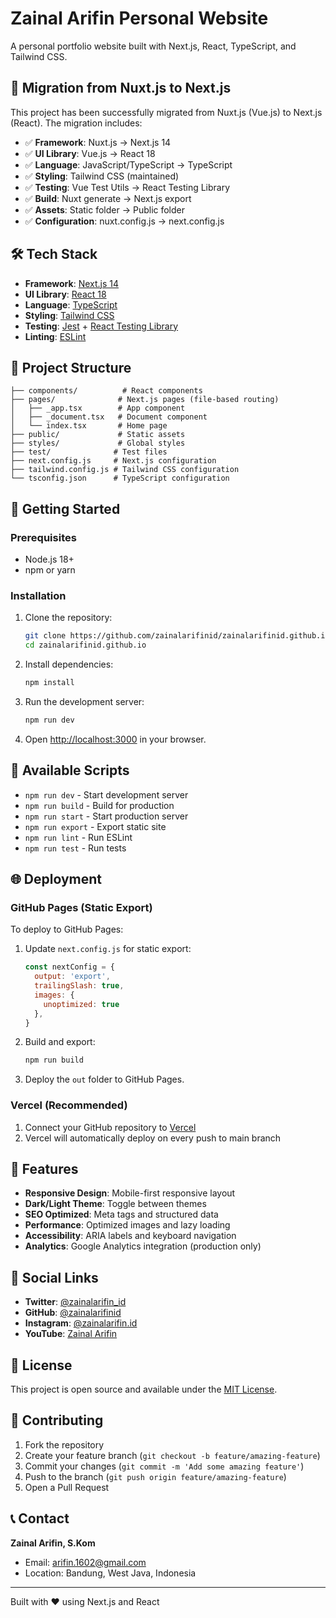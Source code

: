 # Zainal Arifin Personal Website

A personal portfolio website built with Next.js, React, TypeScript, and Tailwind CSS.

## 🚀 Migration from Nuxt.js to Next.js

This project has been successfully migrated from Nuxt.js (Vue.js) to Next.js (React). The migration includes:

- ✅ **Framework**: Nuxt.js → Next.js 14
- ✅ **UI Library**: Vue.js → React 18
- ✅ **Language**: JavaScript/TypeScript → TypeScript
- ✅ **Styling**: Tailwind CSS (maintained)
- ✅ **Testing**: Vue Test Utils → React Testing Library
- ✅ **Build**: Nuxt generate → Next.js export
- ✅ **Assets**: Static folder → Public folder
- ✅ **Configuration**: nuxt.config.js → next.config.js

## 🛠️ Tech Stack

- **Framework**: [Next.js 14](https://nextjs.org/)
- **UI Library**: [React 18](https://reactjs.org/)
- **Language**: [TypeScript](https://www.typescriptlang.org/)
- **Styling**: [Tailwind CSS](https://tailwindcss.com/)
- **Testing**: [Jest](https://jestjs.io/) + [React Testing Library](https://testing-library.com/)
- **Linting**: [ESLint](https://eslint.org/)

## 📁 Project Structure

```
├── components/          # React components
├── pages/              # Next.js pages (file-based routing)
│   ├── _app.tsx        # App component
│   ├── _document.tsx   # Document component
│   └── index.tsx       # Home page
├── public/             # Static assets
├── styles/             # Global styles
├── test/              # Test files
├── next.config.js     # Next.js configuration
├── tailwind.config.js # Tailwind CSS configuration
└── tsconfig.json      # TypeScript configuration
```

## 🚀 Getting Started

### Prerequisites

- Node.js 18+ 
- npm or yarn

### Installation

1. Clone the repository:
   ```bash
   git clone https://github.com/zainalarifinid/zainalarifinid.github.io.git
   cd zainalarifinid.github.io
   ```

2. Install dependencies:
   ```bash
   npm install
   ```

3. Run the development server:
   ```bash
   npm run dev
   ```

4. Open [http://localhost:3000](http://localhost:3000) in your browser.

## 📜 Available Scripts

- `npm run dev` - Start development server
- `npm run build` - Build for production
- `npm run start` - Start production server
- `npm run export` - Export static site
- `npm run lint` - Run ESLint
- `npm run test` - Run tests

## 🌐 Deployment

### GitHub Pages (Static Export)

To deploy to GitHub Pages:

1. Update `next.config.js` for static export:
   ```javascript
   const nextConfig = {
     output: 'export',
     trailingSlash: true,
     images: {
       unoptimized: true
     },
   }
   ```

2. Build and export:
   ```bash
   npm run build
   ```

3. Deploy the `out` folder to GitHub Pages.

### Vercel (Recommended)

1. Connect your GitHub repository to [Vercel](https://vercel.com)
2. Vercel will automatically deploy on every push to main branch

## 🎨 Features

- **Responsive Design**: Mobile-first responsive layout
- **Dark/Light Theme**: Toggle between themes
- **SEO Optimized**: Meta tags and structured data
- **Performance**: Optimized images and lazy loading
- **Accessibility**: ARIA labels and keyboard navigation
- **Analytics**: Google Analytics integration (production only)

## 📱 Social Links

- **Twitter**: [@zainalarifin_id](https://twitter.com/zainalarifin_id)
- **GitHub**: [@zainalarifinid](https://github.com/zainalarifinid)
- **Instagram**: [@zainalarifin.id](https://instagram.com/zainalarifin.id)
- **YouTube**: [Zainal Arifin](https://www.youtube.com/channel/UCXiJ1SE_VtMy8daTEexMmVQ)

## 📄 License

This project is open source and available under the [MIT License](LICENSE).

## 🤝 Contributing

1. Fork the repository
2. Create your feature branch (`git checkout -b feature/amazing-feature`)
3. Commit your changes (`git commit -m 'Add some amazing feature'`)
4. Push to the branch (`git push origin feature/amazing-feature`)
5. Open a Pull Request

## 📞 Contact

**Zainal Arifin, S.Kom**
- Email: arifin.1602@gmail.com
- Location: Bandung, West Java, Indonesia

---
Built with ❤️ using Next.js and React
